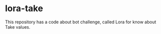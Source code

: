 # lora-take
This repository has a code about bot challenge, called Lora for know about Take values.
